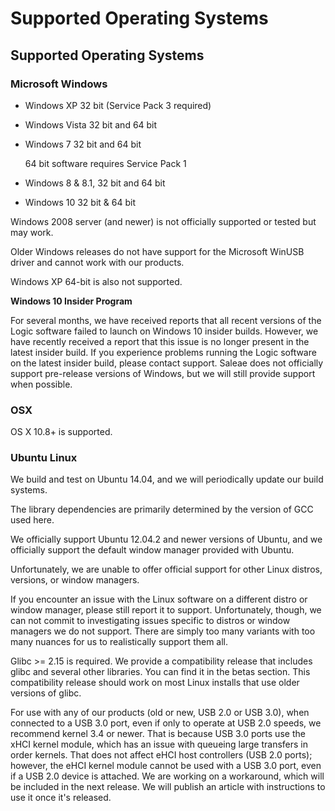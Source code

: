 # Supported Operating Systems

## Supported Operating Systems

### **Microsoft Windows**

* Windows XP 32 bit \(Service Pack 3 required\)
* Windows Vista 32 bit and 64 bit
* Windows 7 32 bit and 64 bit

    64 bit software requires Service Pack 1

* Windows 8 & 8.1, 32 bit and 64 bit
* Windows 10 32 bit & 64 bit

Windows 2008 server \(and newer\) is not officially supported or tested but may work.

Older Windows releases do not have support for the Microsoft WinUSB driver and cannot work with our products.

Windows XP 64-bit is also not supported.

**Windows 10 Insider Program**

For several months, we have received reports that all recent versions of the Logic software failed to launch on Windows 10 insider builds. However, we have recently received a report that this issue is no longer present in the latest insider build. If you experience problems running the Logic software on the latest insider build, please contact support. Saleae does not officially support pre-release versions of Windows, but we will still provide support when possible.

### **OSX**

OS X 10.8+ is supported.

### **Ubuntu Linux**

We build and test on Ubuntu 14.04, and we will periodically update our build systems.

The library dependencies are primarily determined by the version of GCC used here.

We officially support Ubuntu 12.04.2 and newer versions of Ubuntu, and we officially support the default window manager provided with Ubuntu.

Unfortunately, we are unable to offer official support for other Linux distros, versions, or window managers.

If you encounter an issue with the Linux software on a different distro or window manager, please still report it to support. Unfortunately, though, we can not commit to investigating issues specific to distros or window managers we do not support. There are simply too many variants with too many nuances for us to realistically support them all.

Glibc &gt;= 2.15 is required. We provide a compatibility release that includes glibc and several other libraries. You can find it in the betas section. This compatibility release should work on most Linux installs that use older versions of glibc.

For use with any of our products \(old or new, USB 2.0 or USB 3.0\), when connected to a USB 3.0 port, even if only to operate at USB 2.0 speeds, we recommend kernel 3.4 or newer. That is because USB 3.0 ports use the xHCI kernel module, which has an issue with queueing large transfers in order kernels. That does not affect eHCI host controllers \(USB 2.0 ports\); however, the eHCI kernel module cannot be used with a USB 3.0 port, even if a USB 2.0 device is attached. We are working on a workaround, which will be included in the next release. We will publish an article with instructions to use it once it's released.

